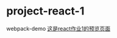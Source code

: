 # project-react-1
webpack-demo
[这是react作业1的预览页面]( https://woshiqiang1.github.io/project-react-1/index.html)
